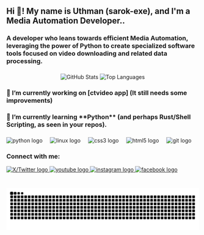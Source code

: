 <h2 align="left">Hi 👋! My name is Uthman (sarok-exe), and I'm a Media Automation Developer..</h2>

<h3 align="left">A developer who leans towards efficient Media Automation, leveraging the power of Python to create specialized software tools focused on video downloading and related data processing.</h3>

###

<div align="center">
  <img src="https://github-readme-stats.vercel.app/api?username=sarok-exe&hide_title=false&hide_rank=false&show_icons=true&include_all_commits=true&count_private=true&disable_animations=false&theme=dracula&locale=en&hide_border=false" height="150" alt="GitHub Stats" />
  <img src="https://github-readme-stats.vercel.app/api/top-langs?username=sarok-exe&locale=en&hide_title=false&layout=compact&card_width=320&langs_count=5&theme=dracula&hide_border=false" height="150" alt="Top Languages" />
</div>

###

<h3 align="left">🔭 I’m currently working on [ctvideo app] (It still needs some improvements)</h3>
<h3 align="left">🌱 I’m currently learning **Python** (and perhaps Rust/Shell Scripting, as seen in your repos).</h3>

###

<div align="left">
  <img src="https://cdn.jsdelivr.net/gh/devicons/devicon/icons/python/python-original.svg" height="30" alt="python logo" />
  <img width="12" />
  <img src="https://cdn.jsdelivr.net/gh/devicons/devicon/icons/linux/linux-original.svg" height="30" alt="linux logo" />
  <img width="12" />
  <img src="https://cdn.jsdelivr.net/gh/devicons/devicon/icons/css3/css3-original.svg" height="30" alt="css3 logo" />
  <img width="12" />
  <img src="https://cdn.jsdelivr.net/gh/devicons/devicon/icons/html5/html5-original.svg" height="30" alt="html5 logo" />
  <img width="12" />
  <img src="https://cdn.jsdelivr.net/gh/devicons/devicon/icons/git/git-original.svg" height="30" alt="git logo" />
  </div>

###

<h3 align="left">Connect with me:</h3>
<div align="left">
  <a href="https://twitter.com/sarok_exe" target="_blank">
    <img src="https://img.shields.io/static/v1?message=X%2FTwitter&logo=twitter&label=sarok_exe&color=000000&logoColor=white&labelColor=&style=for-the-badge" height="35" alt="X/Twitter logo" />
  </a>
  <a href="https://www.youtube.com/c/sarok_ibnx" target="_blank">
    <img src="https://img.shields.io/static/v1?message=Youtube&logo=youtube&label=sarok_ibnx&color=FF0000&logoColor=white&labelColor=&style=for-the-badge" height="35" alt="youtube logo" />
  </a>
  <a href="https://instagram.com/sarok_ibnx" target="_blank">
    <img src="https://img.shields.io/static/v1?message=Instagram&logo=instagram&label=sarok_ibnx&color=E4405F&logoColor=white&labelColor=&style=for-the-badge" height="35" alt="instagram logo" />
  </a>
  <a href="https://fb.com/sarok.noha" target="_blank">
    <img src="https://img.shields.io/static/v1?message=Facebook&logo=facebook&label=sarok.noha&color=1877F2&logoColor=white&labelColor=&style=for-the-badge" height="35" alt="facebook logo" />
  </a>
</div>

###

<br clear="both">

<img src="https://raw.githubusercontent.com/sarok-exe/sarok-exe/output/snake.svg" alt="Snake animation" />

###
